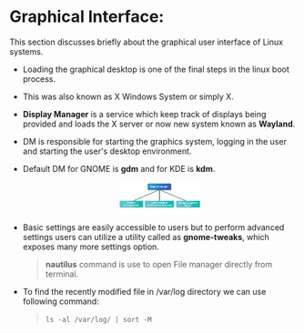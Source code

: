 # Graphical Interface:

This section discusses briefly about the graphical user interface of Linux systems.

* Loading the graphical desktop is one of the final steps in the linux boot process.
* This was also known as X Windows System or simply X.
* **Display Manager** is a service which keep track of displays being provided and loads the X server or now new system known as **Wayland**.
* DM is responsible for starting the graphics system, logging in the user and starting the user's desktop environment.
* Default DM for GNOME is **gdm** and for KDE is **kdm**.

  <p align="center"><img src=Display%20Manager.png alt="" width="30%" height="30%"></p>

* Basic settings are easily accessible to users but to perform advanced settings users can utilize a utility called as **gnome-tweaks**, which exposes many more settings option.
  > **nautilus** command is use to open File manager directly from terminal.
* To find the recently modified file in /var/log directory we can use following command:
  > `ls -al /var/log/ | sort -M`
